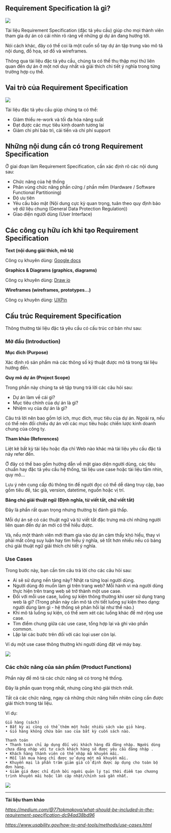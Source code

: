 ## Requirement Specification là gì?

![](https://images.viblo.asia/2d6d98a8-2822-461d-b26e-dd49735199ee.jpeg)

Tài liệu Requirement Specification (đặc tả yêu cầu) giúp cho mọi thành viên tham gia dự án có cái nhìn rõ ràng về những gì dự án đang hướng tới.

Nói cách khác, đây có thể coi là một cuốn sổ tay dự án tập trung vào mô tả nội dung, đồ họa, sơ đồ và wireframes.

Thông qua tài liệu đặc tả yêu cầu, chúng ta có thể thu thập mọi thứ liên quan đến dự án ở một nơi duy nhất và giải thích chi tiết ý nghĩa trong từng trường hợp cụ thể.

## Vai trò của Requirement Specification

![](https://images.viblo.asia/9413d659-1e23-438f-97fe-813465192afc.jpeg)

Tài liệu đặc tả yêu cầu giúp chúng ta có thể:
- Giảm thiểu re-work và tối đa hóa năng suất
- Đạt được các mục tiêu kinh doanh tương lai
- Giảm chi phí bảo trì, cải tiến và chi phí support

## Những nội dung cần có trong Requirement Specification

Ở giai đoạn làm Requirement Specification, cần xác định rõ các nội dung sau:
- Chức năng của hệ thống
- Phân vùng chức năng phần cứng / phần mềm (Hardware / Software Functional Partitioning)
- Độ ưu tiên
- Yêu cầu bảo mật (Nội dung cực kỳ quan trọng, tuân theo quy định bảo vệ dữ liệu chung (General Data Protection Regulation))
- Giao diện người dùng (User Interface)

## Các công cụ hữu ích khi tạo Requirement Specification

**Text (nội dung giải thích, mô tả)**

Công cụ khuyên dùng: [Google docs](https://www.google.com/docs/about/)

**Graphics & Diagrams (graphics, diagrams)**

Công cụ khuyên dùng: [Draw io](https://app.diagrams.net/)

**Wireframes (wireframes, prototypes...)**

Công cụ khuyên dùng: [UXPin](https://www.uxpin.com/)

## Cấu trúc Requirement Specification

Thông thường tài liệu đặc tả yêu cầu có cấu trúc cơ bản như sau:
### Mở đầu (Introduction)

**Mục đích (Purpose)**

Xác định rõ sản phẩm mà các thông số kỹ thuật được mô tả trong tài liệu hướng đến.

**Quy mô dự án (Project Scope)**

Trong phần này chúng ta sẽ tập trung trả lời các câu hỏi sau:
- Dự án làm về cái gì?
- Mục tiêu chính của dự án là gì?
- Nhiệm vụ của dự án là gì?

Câu trả lời nên bao gồm lợi ích, mục đích, mục tiêu của dự án. Ngoài ra, nếu có thể nên đối chiếu dự án với các mục tiêu hoặc chiến lược kinh doanh chung của công ty.

**Tham khảo (References)**

Liệt kê bất kỳ tài liệu hoặc địa chỉ Web nào khác mà tài liệu yêu cầu đặc tả này refer đến.

Ở đây có thể bao gồm hướng dẫn về mặt giao diện người dùng, các tiêu chuẩn hay đặc tả yêu cầu hệ thống, tài liệu use case hoặc tài liệu tầm nhìn, quy mô...

Lưu ý nên cung cấp đủ thông tin để người đọc có thể dễ dàng truy cập, bao gồm tiêu đề, tác giả, version, datetime, nguồn hoặc vị trí.

**Bảng chú giải thuật ngữ (Định nghĩa, từ viết tắt, chữ viết tắt)**

Đây là phần rất quan trọng nhưng thường bị đánh giá thấp.

Mỗi dự án sẽ có các thuật ngữ và từ viết tắt đặc trưng mà chỉ những người liên quan đến dự án mới có thể hiểu được.

Và, nếu một thành viên mới tham gia vào dự án cảm thấy khó hiểu, thay vì phải mất công suy luận hay tìm hiểu ý nghĩa, sẽ tốt hơn nhiều nếu có bảng chú giải thuật ngữ giải thích chi tiết ý nghĩa.

### Use Cases

Trong bước này, bạn cần tìm câu trả lời cho các câu hỏi sau:
- Ai sẽ sử dụng nền tảng này? Nhặt ra từng loại người dùng.
- Người dùng đó muốn làm gì trên trang web? Mỗi hành vi mà người dùng thực hiện trên trang web sẽ trở thành một use case.
- Đối với mỗi use case, luồng sự kiện thông thường khi user sử dụng trang web là gì? (Trong phần này cần mô tả chi tiết luồng sự kiện theo dạng: người dùng làm gì - hệ thống sẽ phản hồi lại như thế nào.)
- Khi mô tả luồng sự kiện, có thể xem xét các luồng khác để mở rộng use case.
- Tìm điểm chung giữa các use case, tổng hợp lại và ghi vào phần common.
- Lặp lại các bước trên đối với các loại user còn lại.

Ví dụ một use case thông thường khi người dùng đặt vé máy bay.

![](https://images.viblo.asia/f71d3431-f67e-48a1-aebb-ee17cbca8bce.png)

### Các chức năng của sản phẩm (Product Functions)

Phần này để mô tả các chức năng sẽ có trong hệ thống.

Đây là phần quan trọng nhất, nhưng cũng khó giải thích nhất.

Tất cả các chức năng, ngay cả những chức năng hiển nhiên cũng cần được giải thích trong tài liệu.

Ví dụ:
```
Giỏ hàng (sách)
• Bất kỳ ai cũng có thể thêm một hoặc nhiều sách vào giỏ hàng.
• Giỏ hàng không chứa bản sao của bất kỳ cuốn sách nào.

Thanh toán
• Thanh toán chỉ áp dụng đối với khách hàng đã đăng nhập. Người dùng chưa đăng nhập với tư cách khách hàng sẽ được yêu cầu đăng nhập .
• Khách hàng thành viên có thể nhập mã khuyến mãi.
• Mỗi lần mua hàng chỉ được sử dụng một mã khuyến mãi.
• Khuyến mại là phần trăm giảm giá cố định được áp dụng cho toàn bộ đơn hàng.
• Giảm giá được chỉ định bởi người quản lý tại thời điểm tạo chương trình khuyến mãi hoặc lần cập nhật/chỉnh sửa gần nhất.
```
![](https://images.viblo.asia/4db8ee1a-6505-4817-8a6e-e541d98f4260.jpeg)

---------------------------------------------

**Tài liệu tham khảo**

*https://medium.com/@77tokmakova/what-should-be-included-in-the-requirement-specification-dc94ad38bd96*

*https://www.usability.gov/how-to-and-tools/methods/use-cases.html*
